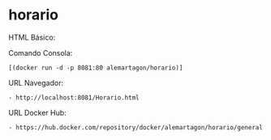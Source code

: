 # horario

HTML Básico:

Comando Consola:

	[(docker run -d -p 8081:80 alemartagon/horario)]
	
URL Navegador:

	- http://localhost:8081/Horario.html
	
URL Docker Hub:

	- https://hub.docker.com/repository/docker/alemartagon/horario/general
